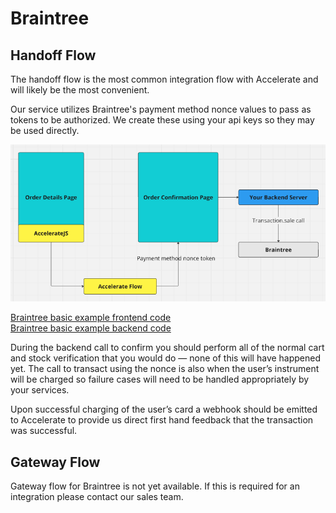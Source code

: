 # Braintree

## Handoff Flow

The handoff flow is the most common integration flow with Accelerate and will likely be the most convenient.

Our service utilizes Braintree's payment method nonce values to pass as tokens to be authorized. We create these using your api keys so they may be used directly.

![Braintree handoff diagram](braintree_handoff.png)

<a href="https://github.com/weaccelerateinc/examples/stripe-demo/app/test/braintree/inline-payment/page.tsx" target="_parent">Braintree basic example frontend code</a><br>
<a href="https://github.com/weaccelerateinc/examples/stripe-demo/app/api/braintree/confirm/route.ts" target="_parent">Braintree basic example backend code</a>

During the backend call to confirm you should perform all of the normal cart and stock verification that you would do — none of this will have happened yet. The call to transact using the nonce is also when the user’s instrument will be charged so failure cases will need to be handled appropriately by your services.

Upon successful charging of the user’s card a webhook should be emitted to Accelerate to provide us direct first hand feedback that the transaction was successful.

## Gateway Flow

Gateway flow for Braintree is not yet available. If this is required for an integration please contact our sales team.
